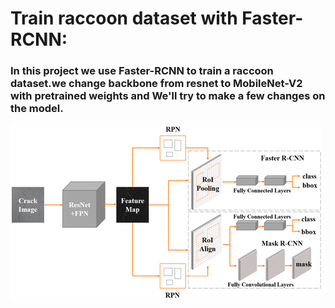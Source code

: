 <h1>Train raccoon dataset with Faster-RCNN:</h1>
<h3>In this project we use Faster-RCNN to train a raccoon dataset.we change backbone from resnet to MobileNet-V2 with pretrained weights and We'll try to make a few changes on the model.</h3>
<img src=https://github.com/ahmadrezabaqerzade/raccoon-detection/blob/main/images/model%20structure.png>
